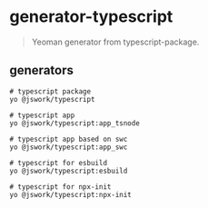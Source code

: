 # generator-typescript
> Yeoman generator from typescript-package.


## generators
```shell
# typescript package
yo @jswork/typescript

# typescript app
yo @jswork/typescript:app_tsnode

# typescript app based on swc
yo @jswork/typescript:app_swc

# typescript for esbuild
yo @jswork/typescript:esbuild

# typescript for npx-init
yo @jswork/typescript:npx-init
```
